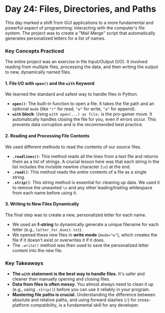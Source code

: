 # Day 24: Files, Directories, and Paths

This day marked a shift from GUI applications to a more fundamental and powerful aspect of programming: interacting with the computer's file system. The project was to create a "Mail Merge" script that automatically generates personalized letters for a list of names.

### Key Concepts Practiced

The entire project was an exercise in file Input/Output (I/O). It involved reading from multiple files, processing the data, and then writing the output to new, dynamically named files.

#### 1. File I/O with `open()` and the `with` Keyword

We learned the standard and safest way to handle files in Python.

* **`open()`**: The built-in function to open a file. It takes the file path and an optional `mode` (like `"r"` for read, `"w"` for write, `"a"` for append).
* **`with` block**: Using `with open(...) as file:` is the pro-gamer move. It automatically handles closing the file for you, even if errors occur. This prevents data corruption and is the recommended best practice.

#### 2. Reading and Processing File Contents

We used different methods to read the contents of our source files.

* **`.readlines()`**: This method reads all the lines from a text file and returns them as a list of strings. A crucial lesson here was that each string in the list includes the invisible newline character (`\n`) at the end.
* **`.read()`**: This method reads the *entire* contents of a file as a single string.
* **`.strip()`**: This string method is essential for cleaning up data. We used it to remove the unwanted `\n` and any other leading/trailing whitespace from each name before using it.

#### 3. Writing to New Files Dynamically

The final step was to create a new, personalized letter for each name.

* We used an **f-string** to dynamically generate a unique filename for each letter (e.g., `letter_for_Asmit.txt`).
* We opened these new files in **write mode** (`mode="w"`), which creates the file if it doesn't exist or overwrites it if it does.
* The `.write()` method was then used to save the personalized letter content into the new file.

### Key Takeaways

* **The `with` statement is the best way to handle files.** It's safer and cleaner than manually opening and closing files.
* **Data from files is often messy.** You almost always need to clean it up (e.g., using `.strip()`) before you can use it reliably in your program.
* **Mastering file paths is crucial.** Understanding the difference between absolute and relative paths, and using forward slashes (`/`) for cross-platform compatibility, is a fundamental skill for any developer.